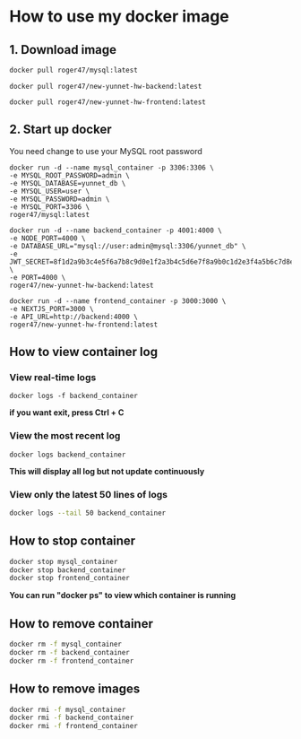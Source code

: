 # How to use my docker image

## 1. Download image

```bash
docker pull roger47/mysql:latest
```

```bach
docker pull roger47/new-yunnet-hw-backend:latest
```

```bach
docker pull roger47/new-yunnet-hw-frontend:latest
```

## 2. Start up docker

You need change to use your MySQL root password
```bach
docker run -d --name mysql_container -p 3306:3306 \
-e MYSQL_ROOT_PASSWORD=admin \
-e MYSQL_DATABASE=yunnet_db \
-e MYSQL_USER=user \
-e MYSQL_PASSWORD=admin \
-e MYSQL_PORT=3306 \
roger47/mysql:latest
```

```bach
docker run -d --name backend_container -p 4001:4000 \
-e NODE_PORT=4000 \
-e DATABASE_URL="mysql://user:admin@mysql:3306/yunnet_db" \
-e JWT_SECRET=8f1d2a9b3c4e5f6a7b8c9d0e1f2a3b4c5d6e7f8a9b0c1d2e3f4a5b6c7d8e9f0 \
-e PORT=4000 \
roger47/new-yunnet-hw-backend:latest
```

```bach
docker run -d --name frontend_container -p 3000:3000 \
-e NEXTJS_PORT=3000 \
-e API_URL=http://backend:4000 \
roger47/new-yunnet-hw-frontend:latest
```

## How to view container log

### View real-time logs
```bach
docker logs -f backend_container
```
**if you want exit, press Ctrl + C**

### View the most recent log
```bach
docker logs backend_container
```
**This will display all log but not update continuously**

### View only the latest 50 lines of logs
```bash
docker logs --tail 50 backend_container
```

## How to stop container

```bash
docker stop mysql_container
docker stop backend_container
docker stop frontend_container
```
**You can run "docker ps" to view which container is running**

## How to remove container

```bash
docker rm -f mysql_container
docker rm -f backend_container
docker rm -f frontend_container
```

## How to remove images

```bash
docker rmi -f mysql_container
docker rmi -f backend_container
docker rmi -f frontend_container
```
